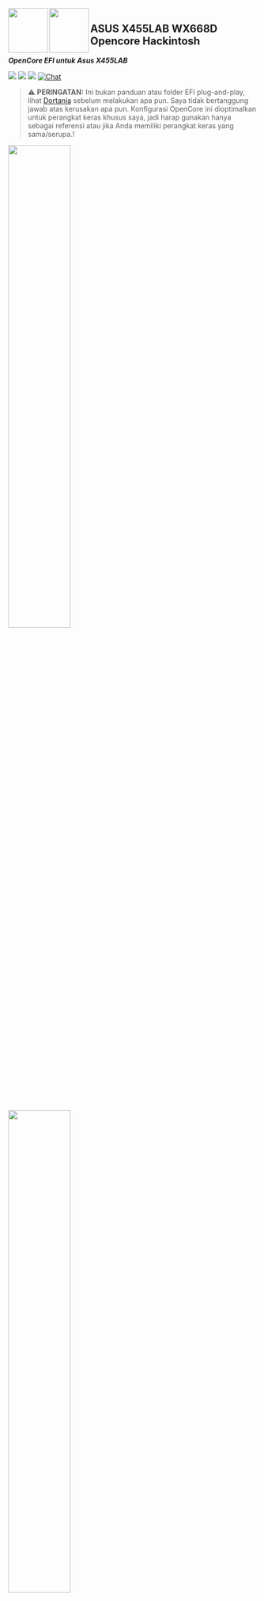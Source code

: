 <img align="left" width="80" height="90" src="https://user-images.githubusercontent.com/89202419/166133932-f82c08c0-5470-4135-afee-6e23591a8344.png#gh-light-mode-only">

<img align="left" width="80" height="90" src="https://user-images.githubusercontent.com/89202419/166133471-6976f2b1-1b2c-4263-924d-e10991507e30.png#gh-dark-mode-only">

## ASUS X455LAB WX668D Opencore Hackintosh

***OpenCore EFI untuk Asus X455LAB*** 





[![](https://img.shields.io/badge/Reposity-JaemanPratama-informational?style=flat&logo=apple&logoColor=white&color=9debeb)](https://github.com/JaemanPratama)
[![](https://img.shields.io/badge/Telegram-HackintoshLover-informational?style=flat&logo=telegram&logoColor=white&color=5fb659)](https://t.me/HackintoshLover)
[![](https://img.shields.io/badge/Facebook-HackintoshIndonesia-informational?style=flat&logo=facebook&logoColor=white&color=3a4dc9)](https://www.facebook.com/groups/hackintosh.indonesia)
[![Chat](https://img.shields.io/badge/Problem-Chat-blue.svg)](https://github.com/JaemanPratama/Hackintosh-Asus-X455LAB-SERIES/issues)

> :warning: **PERINGATAN:**
Ini bukan panduan atau folder EFI plug-and-play, lihat [Dortania](https://dortania.github.io/getting-started/) sebelum melakukan apa pun. Saya tidak bertanggung jawab atas kerusakan apa pun. Konfigurasi OpenCore ini dioptimalkan untuk perangkat keras khusus saya, jadi harap gunakan hanya sebagai referensi atau jika Anda memiliki perangkat keras yang sama/serupa.!

<img src="https://user-images.githubusercontent.com/89202419/166002855-8d96a3a2-bc06-4173-80f5-3c17eadb5c23.png#gh-light-mode-only" width="50%" height="50%">

<img src="https://user-images.githubusercontent.com/89202419/166133645-eeff932b-2be4-4542-a322-989122b623b4.png#gh-dark-mode-only" width="50%" height="50%">


```
Jika Anda memilih untuk menggunakan EFI ini, berarti Anda setuju untuk mengambil risiko menggunakan EFI ini
EFI ini bisa saja tidak stabil di laptop anda
Saya tidak bertanggung jawab atas kerugian yang disebabkan oleh penggunaan EFI ini
GUNAKAN DENGAN RISIKO ANDA SENDIRI !
```

### :mag_right: Akses Cepat
- [Koleksi Acpi](https://github.com/JaemanPratama/Hackintosh-Asus-X455LAB-SERIES/tree/main/ACPI)
  - [Hotpatch Acpi Opencore](https://github.com/jsassu20/OpenCore-HotPatching-Guide)
  - [Paduan Dortania Patch SSDT](https://dortania.github.io/Getting-Started-With-ACPI/ssdt-methods/ssdt-easy.html)
- [Aktifkan Fitur Touchpad](https://github.com/JaemanPratama/Hackintosh-Asus-X455LAB-SERIES/tree/main/Aktifkan%20Fitur%20Touchpad)
  - [Panduan Asli](https://osxlatitude.com/forums/topic/5966-details-about-the-smart-touchpad-driver-features/)
- [Cara Dual Boot Dengan Windows 10 / 11](https://github.com/JaemanPratama/Hackintosh-Asus-X455LAB-SERIES/tree/main/Dual%20Boot%20Windows%2010)
- [Tools Hackintosh](https://github.com/JaemanPratama/Hackintosh-Asus-X455LAB-SERIES/tree/main/Hackintosh%20Tools)
- [Tentang Keyboard](https://github.com/JaemanPratama/Hackintosh-Asus-X455LAB-SERIES/tree/main/Keyboard)
- [Paduan Singkat Installasi Hackintosh](https://github.com/JaemanPratama/Hackintosh-Asus-X455LAB-SERIES/tree/main/Panduan%20Instalasi)
  - [Panduan Asli Dortania](https://dortania.github.io/OpenCore-Install-Guide/)
- [Setelah Menginstall Hackintosh](https://github.com/JaemanPratama/Hackintosh-Asus-X455LAB-SERIES/tree/main/Post%20Installation)
  - [Lebih Lengkapnya](https://dortania.github.io/OpenCore-Post-Install/)
- [Score Test Benchmark](https://github.com/JaemanPratama/Hackintosh-Asus-X455LAB-SERIES/tree/main/Score%20Test%20Benchmark)


### ⚙️ Hardware :


| **Category**   | **Component**                 		
|----------------|--------------------------------------|
|**CPU**		       |2.0GHz Intel Core i3-5005U	 		            |										      
|**GPU**		       |Intel HD 5500				     		 										       |
|**RAM**         |4 + 2 GB 1600 MHz DDR3               		   |
|**SDD**         |MidasForce 256 GB SATA	 		                |
|**Layar**       |14 Inch HD LED	1366x768	 		               |										      
|**Wi-Fi/BT**    |AR9565/AR956X	  			     		                |	     
|**Bluetooth**   |3012	  			     		                         | 	  
|**Ethernet**    |Realtek RTL8111				 		                    |										      
|**Audio** 		    |Conexant CX20751/2				 		                 |
|**Input**       |PS2 Keyboard & ETD0108 Focaltech Touchpad |										      




### 🔊 Video dan Audio :  

| Feature                              | Status | Dependency          |
| :----------------------------------- | ------ | ------------------- |
| Akselerasi Grafis Penuh (QE/CI)      | ✅   | `WhateverGreen.kext`  |
| Port HDMI                            | ✅   | `WhateverGreen.kext`  |
| Kamera internal                      | ✅   | `SSDT-HCK.aml`            |
| DVD internal                         | ✅   | `SSDT-HCK.aml`            |
| Rekaman Audio                        | ✅   | `AppleALC.kext` dengan Layout ID = 28 dan `SSDT-HCK.aml`   |
| Pemutaran Audio                      | ✅   | `AppleALC.kext` dengan Layout ID = 28 dan `SSDT-HCK.aml`   |
| Pengalihan Output Headphone Otomatis | ✅   | `AppleALC.kext` dengan Layout ID = 28 dan `SSDT-HCK.aml`   |
| Port Audio.                          | ✅   | `AppleALC.kext` dengan Layout ID = 28 dan `SSDT-HCK.aml`   |


### 💡 Daya, Isi Daya, Tidur, dan Hibernasi :

| Feature                              | Status | Dependency.         |
| :----------------------------------- | ------ | ------------------- |
| Indikator Persentase Baterai         | ✅   | `ECEnabler.kext`            | 
| iGPU Power Management                | ✅   | `XCPM`, diaktifkan dengan [`SSDT-PM.aml`](https://github.com/Piker-Alpha/ssdtPRGen.sh) |
| XHCI Sleep                           | ✅   | `SSDT-HCK.aml` |  |   


### ᯤ Input/ Output :

| Feature                              | Status | Dependency          |
| :----------------------------------- | ------ | ------------------- |
| WiFi                                 | ✅   | `AirPortAtheros40.kext`  |
| Bluetooth                            | ✅   | `Ath3kBT.kext`  |
| Ethernet                             | ✅   | `RealtekRTL8111.kext`  |
| USB 2.0, USB 3.0                     | ✅   | `USBToolBox.kext`    |

### 🖥 Layar, TrackPad, dan Keyboard :

| Feature                              | Status | Dependency          |
| :----------------------------------- | ------ | ------------------- |
| Penyesuaian Kecerahan  | ✅  | `WhateverGreen.kext`, `SSDT-HCK.aml`|
| TrackPad               | ✅  | `ApplePS2SmartTouchPad.kext` |
| Papan Ketik bawaan     | ✅  | `ApplePS2SmartTouchPad.kext` |
| Multimedia Keys        | ✅  | `AsusFnKeys.kext`, `SSDT-HCK.aml`, `Patch OC`|

### 🔆 macOS Continuity :

| Feature                              | Status | Dependency          |
| :----------------------------------- | ------ | ------------------- |
| iCloud, iMessage, FaceTime           | ✅   | ID Apple yang Masuk Daftar Putih, SMBIOS yang Valid  |
| Time Machine                         | ✅   | Bawaan  |
| Night Vission                        | ✅   | Bawaan  |

### ☹️ Tidak Berfungsi :

| Feature                              | Status | Dependency          |
| :----------------------------------- | ------ | ------------------- |
| Airdrop                              | ❌   | Tidak berfungsi dengan wifi atheros. |
| Gesture MacOS                        | ❌   | Terjebak pada emulasi mouse. |
| Pembaca Kartu                        | ❌   | Tidak diuji. |
| Port VGA                             | ❌   | Tidak diuji. |



## :white_check_mark: Versi MacOS yang telah berhasil dijalankan:

- [x] Sierra (Tested, Opencore, Olarila, Installer) 
- `Tidak Direkomendasikan`
  - Wifi harus dipasang di S/L/E (system/library/extension) 
  - Tidak bisa sleep atau sleep terkadang gagal
- [x] High Sierra (Tested, Opencore, Olarila Installer) 
- `Tidak Direkomendasikan`
  - Wifi harus dipasang di S/L/E (system/library/extension)
  - Tidak bisa sleep atau sleep terkadang gagal
- [x] Mojave (Tested, Opencore, Online Installer)
- `Direkomendasikan`
- [x] Catalina (Tested, Opencore, Online Installer)
- `Direkomendasikan`
- [x] Bigsur (Tested, Opencore, Online Installer)
- `Direkomendasikan`
  - Bagi Pengguna wifi atheros bar menu wifi hanya menunjukkan  sinyal wifi lemah
- [x] Monterey (Tested, Opencore, Olarila Installer) 
- `Tidak Direkomendasikan`
  - Bagi Pengguna wifi atheros, wifi/bluetooth sudah tidak berjalan ( End Of Live )
  - Solusinya dengan mengganti kartu nirkabel yang didukung seperti wifi intel atau dongle wifi



## 💪 Peningkatan

### SSD MidasForce Sata 256 GB
Mengganti HDD dengan SSD agar meningkatkan Peforma dan Juga Drive boot utama untuk mesin ini

## 🔍 Konfigurasi Bios :

Bagian di bawah ini diadaptasi dari @asepms92 [Hackintosh-ASUS-A455LF-Notebook](https://github.com/asepms92/Hackintosh-ASUS-A455LF-Notebook/blob/master/README.md)

*  *Security* → Secure Boot → Disabled
*  *Intel* Virtualization → Enabled OK / Disabled jika Anda memiliki masalah
*  *VT-d* → Enabled
*  *Graphics Configuration* → DVMT Pre-Allocation → 64M / default 32M tetapi perlu tambalan 
*  *USB Configuration* → XHCI Pre-Boot Mode → Enabled / Smart Auto jika menggunakan perangkat EHCI
*  *SATA Mode* → AHCI
*  *Boot* → Launch CSM → Enabled or Disabled untuk Resolusi Boot OC

**Cara Memasuki Bios:**\
Tekan **F2** 


## 📔 Sedikit Catatan :

### 1. Kosmetik :

<details>
<summary>Otomatis boot dengan logo apple saat dinyalakan? </summary>

<img src="http://www.alecjacobson.com/weblog/media/apple-logo-startup-screen.gif" width="50%" height="50%">
</details>

**Setel showpicker = False**





<img src="https://user-images.githubusercontent.com/89202419/164737854-dd77acfc-0543-4d0b-a6cd-3a8ca1719744.png#gh-light-mode-only" width="50%" height="50%">


<img src="https://user-images.githubusercontent.com/89202419/166134177-b30b2d1f-63e8-4c20-a620-5a418d68fca7.png#gh-dark-mode-only" width="50%" height="50%">

<details>
<summary>Ingin menghilangkan versi opencore di menu boot picker? </summary>

<img src="https://user-images.githubusercontent.com/89202419/181296062-524b626f-3fd0-4cbb-822d-449bcae30283.png" width="50%" height="50%">
</details>

**Hapus centang bagian ini**

<img src="https://user-images.githubusercontent.com/89202419/181296721-49d2ee6e-f447-4c4c-b686-452ca4edd828.png" width="50%" height="50%">

### 2. Catatan Pengguna Wifi Atheros :

**Kenapa Wifi Saya Tidak Berfungsi ?**

<details>
<summary>MacOS Monterey</summary>

**Jika Model Wifi anda masih menggunakan seri atheros, Anda harus menonaktifkan kext HS80211Family.kext, WifiLocFix.kext, AirPortAtheros40.kext, Ath3kBT.kext karena model wifi seri atheros tidak akan berfungsi di monterey**

<img width="100%" height="100%" src="https://user-images.githubusercontent.com/89202419/175806528-6b31dcf2-0a6e-4b21-8c1f-455a86fc3728.png">
</details>

<details>
<summary>MacOS High Sierra</summary>

#### download Kext di video youtube ini https://www.youtube.com/watch?v=RBszAlDaK84 Dan Pasang Menggunakan KextUtility 
</details>

### Membuat kecepatan wifi benar benar berfungsi seperti aslinya :


Setelah Wifi bekerja di mesin saya, masalah terbesar bagi saya adalah membuat kecepatan wifi benar-benar berfungsi seperti aslinya.</summary>

<details>
<summary>Lebih Lanjut</summary>
<img align="right" src="https://user-images.githubusercontent.com/89202419/179365367-dab51a58-9fed-40ac-a65a-4f5e73d84223.png">

Sinyal bar di mojave kuat 

<img align="right" src="https://user-images.githubusercontent.com/89202419/169350954-1e9dd13f-6408-4b7a-88e7-631ad1cce277.png">


Sinyal bar di bigsur lemah 

Solusi Terbaik adalah dengan membeli dongle Wi-Fi USB atau kartu nirkabel yang didukung
</details>

### Airplay

Fitur airplay tidak berfungsi di MacOS Bigsur

<details>
<summary>Lebih Lanjut</summary>
Hanya berfungsi di MacOS Mojave dan Catalina
</details>

### 3. Masalah Tidur Dan Hibernasi :

**Otomatis Bangun Sendiri dari Tidur:**


```
sudo pmset autopoweroff 0
sudo pmset powernap 0
sudo pmset standby 0
sudo pmset proximitywake 0
sudo pmset tcpkeepalive 0
```

**Masalah Hibernasi:**

```
sudo pmset hibernatemode 25
sudo pmset standby 0
```

**Mengembalikan Nilai Tidur Seperti Aslinya:**

```
sudo pmset hibernatemode 3
```

### 4. Mengaktifkan Trim Pada SSD :

```
sudo trimforce enable
```

### 5. Legalitas Hackintosh :

Menurut Apple Inc., menggunakan EFI ini untuk menjalankan macOS atau OSX pada komputer non-Apple yang dikenal sebagai "Hackintosh" adalah ilegal, menurut [Digital Millenium Copyright Act](https://www.copyright.gov/dmca/). Selain itu, membuat komputer "Hackintosh" melanggar [Software License Agreement](https://www.apple.com/legal/sla/docs/macOSMonterey.pdf) atau sistem operasi apa pun dalam System OSX.

> Jika Anda menggunakan EFI ini untuk penggunaan komersial atau publik, Anda dapat ditangkap oleh lembaga penegak hukum setempat atau dituntut oleh Apple Inc. **EFI ini hanya untuk penggunaan pendidikan**.


## :man_facepalming: **Masalah Luar Biasa**

### Membuat touchpad dan keyboard benar benar berfungsi :

~~Saya telah memperhatikan masalah ini akhir-akhir ini di mana touchpad dan keyboard berhenti bekerja (not respond), Lalu saat layar laptop tidur akan kembali touchpad tombol akan bekerja kembali. Masih mencoba mencari solusi di luar sana.~~

Masalah Terselesaikan \
**Dengan mengedit info.plist pada kext appleps2smarttouchpad**
 

 
### Memaksakan mematikan bluetooth :
Saya telah berjuang untuk waktu yang lama agar Bluetooth berfungsi di laptop ini. Hal yang akhirnya berhasil bagi saya adalah menambahkan Kext Ath3BT.kext dan IOath3kfrmwr.kext Tetapi jika terlalu memaksakan Mematikan Bluetooth di Prefensi System itu akan membuat bluetooth tidak terdeteksi solusinya adalah membuat laptop tidur dan itu akan membuat bluetooth bekerja kembali


<details>
<summary>Lebih Lanjut</summary>
<img align="right" src="https://user-images.githubusercontent.com/89202419/169351491-c236bd1b-2c77-4249-8897-bc018b2351ec.png">

**Peringatan Ath3kBTInjector :**

```
kext ini memiliki cacat kecil: jika Anda ingin mengaktifkan / menonaktifkan Bluetooth, 
Anda harus mematikan Wi-Fi terlebih dahulu.  
Ath3kBTInjector dapat dihindari,
bagi mereka yang tidak keberatan tombol On/off bluetooth berwarna abu - abu,
di Bluetooth PrefPane.
``` 
</details>

### HDMI mungkin tidak berfungsi saat pertama kali Anda mencolokkannya

~~Anda harus memasangnya kembali, atau menutup tutupnya selama sekitar lima detik dan membuka kembali tutupnya~~

Masalah Terselesaikan \
Diperbaiki Pada EFI OC BigSur Release


### Tombol Kunci FN 

Tidak semua tombol kunci FN berfungsi, seperti FN + F8 dan FN + F9
 
### ℹ️ Informasi System :

<details>
<summary>Grafik / Tampilan </summary>

![Jepretan Layar 2021-12-27 pukul 23 44 52](https://user-images.githubusercontent.com/89202419/147491857-3c882c6c-b7ac-4bac-9833-eaf0817c86dc.png)
</details>


<details>
<summary>Kamera </summary>
 
![Jepretan Layar 2021-12-27 pukul 23 44 58](https://user-images.githubusercontent.com/89202419/147491928-7bca1e1a-a9d6-45fc-bc2a-e12673a6b8d1.png)
</details>


<details>
<summary>Kartu Ethernet </summary>

![Jepretan Layar 2021-12-27 pukul 23 45 03](https://user-images.githubusercontent.com/89202419/147492008-321e210b-65a5-4b74-81fc-48b50abeb192.png)
</details>


<details>
<summary>Baterai / Daya </summary>

![Jepretan Layar 2021-12-27 pukul 23 44 44](https://user-images.githubusercontent.com/89202419/147492106-0a551d3a-a528-4280-a414-7035addb199e.png)
</details>


<details>
<summary>PCI </summary>

![Jepretan Layar 2021-12-27 pukul 23 45 45](https://user-images.githubusercontent.com/89202419/147492205-0af77aca-f86e-4cb4-8be7-b21a13ef07d5.png)
</details>


<details>
<summary>Pembakaran Disk </summary>
 
![Jepretan Layar 2021-12-27 pukul 23 45 51](https://user-images.githubusercontent.com/89202419/147492289-afb6441d-eb83-4ea4-9454-974ebe401ed1.png)
</details>


<details>
<summary>Audio </summary>

![Jepretan Layar 2021-12-27 pukul 23 59 12](https://user-images.githubusercontent.com/89202419/147492438-21f726ad-d471-4920-aac3-7f43e55dfce3.png)
</details>


<details>
<summary>Sata / Sata Express </summary>

![Jepretan Layar 2021-12-27 pukul 23 46 00](https://user-images.githubusercontent.com/89202419/147492671-71d7eabe-74dc-4fe8-8d43-9f51c81643a4.png)
</details>


<details>
<summary>USB </summary>
 
![Jepretan Layar 2021-12-27 pukul 23 46 13](https://user-images.githubusercontent.com/89202419/147492769-03435186-0457-4bb0-a424-59207f3edd94.png)
</details>


<details>
<summary>Jaringan </summary>

![Jepretan Layar 2021-12-27 pukul 23 46 28](https://user-images.githubusercontent.com/89202419/147492937-5a2e7f71-6fdd-4d87-8928-a391dcd0012e.png)
</details>

<details>
<summary>Sensor </summary>

![Jepretan Layar 2021-12-27 pukul 23 46 41](https://user-images.githubusercontent.com/89202419/147492965-22924fc8-1c60-4e10-8d64-36c916405619.png)
</details>

 
<details>
<summary>Intel Power Gadget </summary>

![Jepretan Layar 2021-12-28 pukul 00 16 44](https://user-images.githubusercontent.com/89202419/147493552-0edde29c-ee4f-4f00-9b6b-3a1ec7e43e93.png)
</details>
 

 ### 🙏 Terimakasih Kepada :

- [Acidanthera](https://github.com/acidanthera)
- [Rehabman](https://github.com/RehabMan)
- [EmlyDinesh](https://github.com/EMlyDinEsHMG)
- [InsanelyMac](https://www.insanelymac.com)
- [Olarila](http://olarila.com)
- [OSXLatitude](https://osxlatitude.com)
- [Hackintosh Lover](https://t.me/HackintoshLover)
- [Hackintosh Indonesia](https://id-id.facebook.com/groups/hackintosh.indonesia/)
- [asepms92](https://github.com/asepms92)
- [zacharyrs](https://github.com/zacharyrs/GL551JW-Hackintosh)
- [Google](google.com)
- [Reddit](https://www.reddit.com/r/hackintosh/)
- Dan Developer Lainnya


